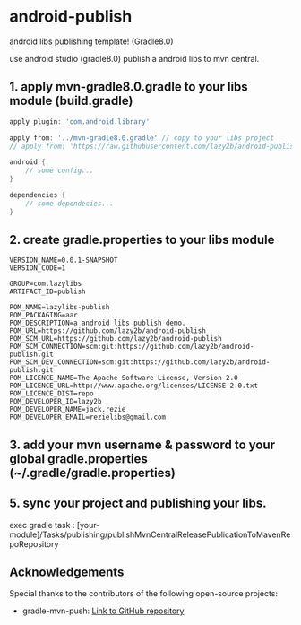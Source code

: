 # android-publish
android libs publishing template! (Gradle8.0)

use android studio (gradle8.0) publish a android libs to mvn central.

## 1. apply mvn-gradle8.0.gradle to your libs module (build.gradle)
```gradle
apply plugin: 'com.android.library'

apply from: '../mvn-gradle8.0.gradle' // copy to your libs project
// apply from: 'https://raw.githubusercontent.com/lazy2b/android-publish/main/mvn-gradle8.0.gradle' // or include from here

android {
    // some config...
}

dependencies {
    // some dependecies...
}
```

## 2. create gradle.properties to your libs module
```
VERSION_NAME=0.0.1-SNAPSHOT
VERSION_CODE=1

GROUP=com.lazylibs
ARTIFACT_ID=publish

POM_NAME=lazylibs-publish
POM_PACKAGING=aar
POM_DESCRIPTION=a android libs publish demo.
POM_URL=https://github.com/lazy2b/android-publish
POM_SCM_URL=https://github.com/lazy2b/android-publish
POM_SCM_CONNECTION=scm:git:https://github.com/lazy2b/android-publish.git
POM_SCM_DEV_CONNECTION=scm:git:https://github.com/lazy2b/android-publish.git
POM_LICENCE_NAME=The Apache Software License, Version 2.0
POM_LICENCE_URL=http://www.apache.org/licenses/LICENSE-2.0.txt
POM_LICENCE_DIST=repo
POM_DEVELOPER_ID=lazy2b
POM_DEVELOPER_NAME=jack.rezie
POM_DEVELOPER_EMAIL=rezielibs@gmail.com
```

## 3. add your mvn username & password to your global gradle.properties (~/.gradle/gradle.properties)
 
## 5. sync your project and publishing your libs.
exec gradle task : [your-module]/Tasks/publishing/publishMvnCentralReleasePublicationToMavenRepoRepository

## Acknowledgements

Special thanks to the contributors of the following open-source projects:

- gradle-mvn-push: [Link to GitHub repository](https://github.com/chrisbanes/gradle-mvn-push)
